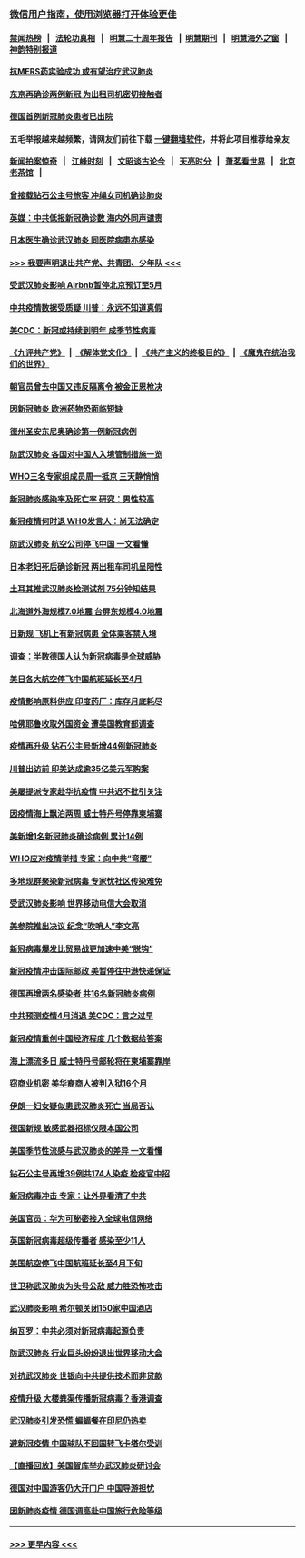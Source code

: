 ### [微信用户指南，使用浏览器打开体验更佳](https://github.com/gfw-breaker/banned-news1/blob/master/indexes/wechat-guide.md?t=0)
#### [禁闻热榜](热点新闻.md?t=0)  &nbsp;&nbsp;|&nbsp;&nbsp; [法轮功真相](https://github.com/gfw-breaker/truth/blob/master/README.md?t=0) &nbsp;&nbsp;|&nbsp;&nbsp; [明慧二十周年报告](https://github.com/gfw-breaker/mh-reports/blob/master/README.md?t=0) &nbsp;&nbsp;|&nbsp;&nbsp;[明慧期刊](https://github.com/gfw-breaker/mh-qikan) &nbsp;&nbsp;|&nbsp;&nbsp; [明慧海外之窗](https://github.com/gfw-breaker/mh-news/blob/master/README.md?t=0) &nbsp;&nbsp;|&nbsp;&nbsp; [神韵特别报道](https://github.com/gfw-breaker/mh-news/blob/master/shenyun.md?t=0)
#### [抗MERS药实验成功 或有望治疗武汉肺炎](../pages/nsc418/n11868912.md?t=02142222) 
#### [东京再确诊两例新冠 为出租司机密切接触者](../pages/nsc418/n11868770.md?t=02142222) 
#### [德国首例新冠肺炎患者已出院](../pages/nsc418/n11868714.md?t=02142222) 
#### 五毛举报越来越频繁，请网友们前往下载 [一键翻墙软件](https://github.com/gfw-breaker/ssr-accounts)，并将此项目推荐给亲友
#### [新闻拍案惊奇](https://github.com/gfw-breaker/banned-news1/blob/master/pages/link4.md) &nbsp;&nbsp;|&nbsp;&nbsp; [江峰时刻](https://github.com/gfw-breaker/banned-news1/blob/master/pages/link4.md) &nbsp;&nbsp;|&nbsp;&nbsp; [文昭谈古论今](https://github.com/gfw-breaker/banned-news1/blob/master/pages/link4.md) &nbsp;&nbsp;|&nbsp;&nbsp; [天亮时分](https://github.com/gfw-breaker/banned-news1/blob/master/pages/link4.md) &nbsp;&nbsp;|&nbsp;&nbsp; [萧茗看世界](https://github.com/gfw-breaker/banned-news1/blob/master/pages/link4.md) &nbsp;&nbsp;|&nbsp;&nbsp; [北京老茶馆](https://github.com/gfw-breaker/banned-news1/blob/master/pages/link4.md) &nbsp;&nbsp;|&nbsp;&nbsp; 
#### [曾接载钻石公主号旅客 冲绳女司机确诊肺炎](../pages/nsc418/n11868610.md?t=02142222) 
#### [英媒：中共低报新冠确诊数 海内外同声谴责](../pages/nsc418/n11867421.md?t=02142222) 
#### [日本医生确诊武汉肺炎 同医院病患亦感染](../pages/nsc418/n11867779.md?t=02142222) 
#### [>>> 我要声明退出共产党、共青团、少年队 <<<](https://github.com/begood0513/goodnews/blob/master/quit/letter.md) 
#### [受武汉肺炎影响 Airbnb暂停北京预订至5月](../pages/nsc418/n11867428.md?t=02142222) 
#### [中共疫情数据受质疑 川普：永远不知道真假](../pages/nsc418/n11867195.md?t=02142222) 
#### [美CDC：新冠或持续到明年 成季节性病毒](../pages/nsc418/n11867279.md?t=02142222) 
#### [《九评共产党》](https://github.com/begood0513/9ping.md/blob/master/README.md) &nbsp;|&nbsp; [《解体党文化》](../../../../jtdwh.md/blob/master/README.md)  &nbsp;|&nbsp; [《共产主义的终极目的》](../../../../gczydzjmd.md/blob/master/README.md) &nbsp;|&nbsp; [《魔鬼在统治我们的世界》](../../../../mgztzwmdsj.md/blob/master/README.md) 
#### [朝官员曾去中国又违反隔离令 被金正恩枪决](../pages/nsc418/n11867087.md?t=02142222) 
#### [因新冠肺炎 欧洲药物恐面临短缺](../pages/nsc418/n11867036.md?t=02142222) 
#### [德州圣安东尼奥确诊第一例新冠病例](../pages/nsc418/n11867194.md?t=02142222) 
#### [防武汉肺炎 各国对中国人入境管制措施一览](../pages/nsc418/n11838726.md?t=02142222) 
#### [WHO三名专家组成员周一抵京 三天静悄悄](../pages/nsc418/n11866947.md?t=02142222) 
#### [新冠肺炎感染率及死亡率 研究：男性较高](../pages/nsc418/n11866956.md?t=02142222) 
#### [新冠疫情何时退 WHO发言人：尚无法确定](../pages/nsc418/n11866864.md?t=02142222) 
#### [防武汉肺炎 航空公司停飞中国 一文看懂](../pages/nsc418/n11866800.md?t=02142222) 
#### [日本老妇死后确诊新冠 两出租车司机呈阳性](../pages/nsc418/n11866755.md?t=02142222) 
#### [土耳其推武汉肺炎检测试剂 75分钟知结果](../pages/nsc418/n11866520.md?t=02142222) 
#### [北海道外海规模7.0地震 台屏东规模4.0地震](../pages/nsc418/n11866262.md?t=02142222) 
#### [日新规 飞机上有新冠病患 全体乘客禁入境](../pages/nsc418/n11866233.md?t=02142222) 
#### [调查：半数德国人认为新冠病毒是全球威胁](../pages/nsc418/n11866687.md?t=02142222) 
#### [美日各大航空停飞中国航班延长至4月](../pages/nsc418/n11865980.md?t=02142222) 
#### [疫情影响原料供应 印度药厂：库存月底耗尽](../pages/nsc418/n11865151.md?t=02142222) 
#### [哈佛耶鲁收取外国资金 遭美国教育部调查](../pages/nsc418/n11864950.md?t=02142222) 
#### [疫情再升级 钻石公主号新增44例新冠肺炎](../pages/nsc418/n11865033.md?t=02142222) 
#### [川普出访前 印美达成逾35亿美元军购案](../pages/nsc418/n11865444.md?t=02142222) 
#### [美屡提派专家赴华抗疫情 中共迟不批引关注](../pages/nsc418/n11864719.md?t=02142222) 
#### [因疫情海上飘泊两周 威士特丹号停靠柬埔寨](../pages/nsc418/n11865007.md?t=02142222) 
#### [美新增1名新冠肺炎确诊病例 累计14例](../pages/nsc418/n11864893.md?t=02142222) 
#### [WHO应对疫情举措 专家：向中共“弯腰”](../pages/nsc418/n11864727.md?t=02142222) 
#### [多地现群聚染新冠病毒 专家忧社区传染难免](../pages/nsc418/n11864715.md?t=02142222) 
#### [受武汉肺炎影响 世界移动电信大会取消](../pages/nsc418/n11864629.md?t=02142222) 
#### [美参院推出决议 纪念“吹哨人”李文亮](../pages/nsc418/n11863852.md?t=02142222) 
#### [新冠病毒爆发比贸易战更加速中美“脱钩”](../pages/nsc418/n11864470.md?t=02142222) 
#### [新冠疫情冲击国际邮政 美暂停往中港快递保证](../pages/nsc418/n11864207.md?t=02142222) 
#### [德国再增两名感染者 共16名新冠肺炎病例](../pages/nsc418/n11864293.md?t=02142222) 
#### [中共预测疫情4月消退 美CDC：言之过早](../pages/nsc418/n11864310.md?t=02142222) 
#### [新冠疫情重创中国经济程度 几个数据给答案](../pages/nsc418/n11864203.md?t=02142222) 
#### [海上漂流多日 威士特丹号邮轮将在柬埔寨靠岸](../pages/nsc418/n11864029.md?t=02142222) 
#### [窃商业机密 美华裔商人被判入狱16个月](../pages/nsc418/n11863911.md?t=02142222) 
#### [伊朗一妇女疑似患武汉肺炎死亡 当局否认](../pages/nsc418/n11863650.md?t=02142222) 
#### [德国新规 敏感武器招标仅限本国公司](../pages/nsc418/n11863509.md?t=02142222) 
#### [美国季节性流感与武汉肺炎的差异 一文看懂](../pages/nsc418/n11862428.md?t=02142222) 
#### [钻石公主号再增39例共174人染疫 检疫官中招](../pages/nsc418/n11862422.md?t=02142222) 
#### [新冠病毒冲击 专家：让外界看清了中共](../pages/nsc418/n11862280.md?t=02142222) 
#### [美国官员：华为可秘密接入全球电信网络](../pages/nsc418/n11862122.md?t=02142222) 
#### [英国新冠病毒超级传播者 感染至少11人](../pages/nsc418/n11862023.md?t=02142222) 
#### [美国航空停飞中国航班延长至4月下旬](../pages/nsc418/n11861970.md?t=02142222) 
#### [世卫称武汉肺炎为头号公敌 威力胜恐怖攻击](../pages/nsc418/n11861982.md?t=02142222) 
#### [武汉肺炎影响 希尔顿关闭150家中国酒店](../pages/nsc418/n11859887.md?t=02142222) 
#### [纳瓦罗：中共必须对新冠病毒起源负责](../pages/nsc418/n11861810.md?t=02142222) 
#### [防武汉肺炎 行业巨头纷纷退出世界移动大会](../pages/nsc418/n11861795.md?t=02142222) 
#### [对抗武汉肺炎 世银向中共提供技术而非贷款](../pages/nsc418/n11861652.md?t=02142222) 
#### [疫情升级 大楼粪渠传播新冠病毒？香港调查](../pages/nsc418/n11861556.md?t=02142222) 
#### [武汉肺炎引发恐慌 蝙蝠餐在印尼仍热卖](../pages/nsc418/n11861352.md?t=02142222) 
#### [避新冠疫情 中国球队不回国转飞卡塔尔受训](../pages/nsc418/n11861447.md?t=02142222) 
#### [【直播回放】美国智库举办武汉肺炎研讨会](../pages/nsc418/n11859838.md?t=02142222) 
#### [德国对中国游客仍大开门户 中国导游担忧](../pages/nsc418/n11861144.md?t=02142222) 
#### [因新肺炎疫情 德国调高赴中国旅行危险等级](../pages/nsc418/n11861064.md?t=02142222) 

----
#### [ >>> 更早内容 <<< ](../indexes/nsc418-earlier.md)
